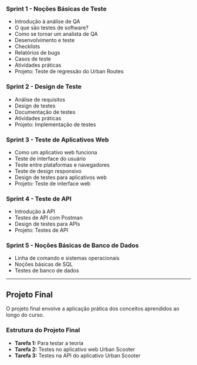 

### Sprint 1 - Noções Básicas de Teste
- Introdução à análise de QA
- O que são testes de software?
- Como se tornar um analista de QA
- Desenvolvimento e teste
- Checklists
- Relatórios de bugs
- Casos de teste
- Atividades práticas
- Projeto: Teste de regressão do Urban Routes

### Sprint 2 - Design de Teste
- Análise de requisitos
- Design de testes
- Documentação de testes
- Atividades práticas
- Projeto: Implementação de testes

### Sprint 3 - Teste de Aplicativos Web
- Como um aplicativo web funciona
- Teste de interface do usuário
- Teste entre plataformas e navegadores
- Teste de design responsivo
- Design de testes para aplicativos web
- Projeto: Teste de interface web

### Sprint 4 - Teste de API
- Introdução à API
- Testes de API com Postman
- Design de testes para APIs
- Projeto: Testes de API

### Sprint 5 - Noções Básicas de Banco de Dados
- Linha de comando e sistemas operacionais
- Noções básicas de SQL
- Testes de banco de dados

---

## Projeto Final
O projeto final envolve a aplicação prática dos conceitos aprendidos ao longo do curso.

### Estrutura do Projeto Final
- **Tarefa 1:** Para testar a teoria
- **Tarefa 2:** Testes no aplicativo web Urban Scooter
- **Tarefa 3:** Testes na API do aplicativo Urban Scooter




